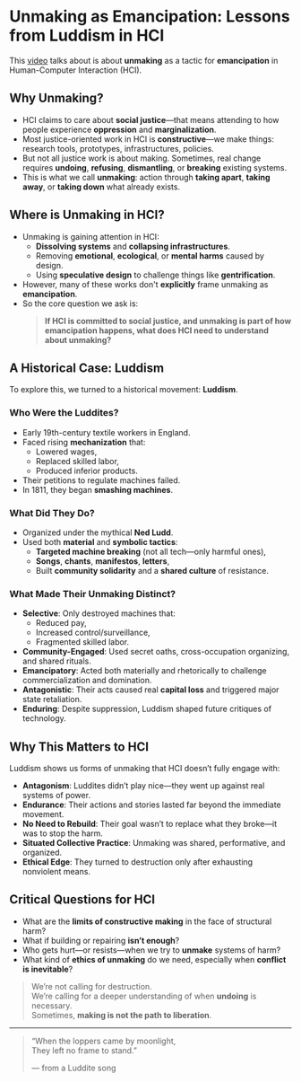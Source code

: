 # Unmaking as Emancipation: Lessons from Luddism in HCI

This [video](https://www.youtube.com/watch?v=Smf6NCzkcKs&t=68s) talks about is about **unmaking** as a tactic for **emancipation** in Human-Computer Interaction (HCI).

## Why Unmaking?

- HCI claims to care about **social justice**—that means attending to how people experience **oppression** and **marginalization**.
- Most justice-oriented work in HCI is **constructive**—we make things: research tools, prototypes, infrastructures, policies.
- But not all justice work is about making. Sometimes, real change requires **undoing**, **refusing**, **dismantling**, or **breaking** existing systems.
- This is what we call **unmaking**: action through **taking apart**, **taking away**, or **taking down** what already exists.

## Where is Unmaking in HCI?

- Unmaking is gaining attention in HCI:
  - **Dissolving systems** and **collapsing infrastructures**.
  - Removing **emotional**, **ecological**, or **mental harms** caused by design.
  - Using **speculative design** to challenge things like **gentrification**.
- However, many of these works don't **explicitly** frame unmaking as **emancipation**.
- So the core question we ask is:  
  > **If HCI is committed to social justice, and unmaking is part of how emancipation happens, what does HCI need to understand about unmaking?**

## A Historical Case: Luddism

To explore this, we turned to a historical movement: **Luddism**.

### Who Were the Luddites?

- Early 19th-century textile workers in England.
- Faced rising **mechanization** that:
  - Lowered wages,
  - Replaced skilled labor,
  - Produced inferior products.
- Their petitions to regulate machines failed.
- In 1811, they began **smashing machines**.

### What Did They Do?

- Organized under the mythical **Ned Ludd**.
- Used both **material** and **symbolic tactics**:
  - **Targeted machine breaking** (not all tech—only harmful ones),
  - **Songs**, **chants**, **manifestos**, **letters**,
  - Built **community solidarity** and a **shared culture** of resistance.

### What Made Their Unmaking Distinct?

- **Selective**: Only destroyed machines that:
  - Reduced pay,
  - Increased control/surveillance,
  - Fragmented skilled labor.
- **Community-Engaged**: Used secret oaths, cross-occupation organizing, and shared rituals.
- **Emancipatory**: Acted both materially and rhetorically to challenge commercialization and domination.
- **Antagonistic**: Their acts caused real **capital loss** and triggered major state retaliation.
- **Enduring**: Despite suppression, Luddism shaped future critiques of technology.

## Why This Matters to HCI

Luddism shows us forms of unmaking that HCI doesn’t fully engage with:

- **Antagonism**: Luddites didn’t play nice—they went up against real systems of power.
- **Endurance**: Their actions and stories lasted far beyond the immediate movement.
- **No Need to Rebuild**: Their goal wasn’t to replace what they broke—it was to stop the harm.
- **Situated Collective Practice**: Unmaking was shared, performative, and organized.
- **Ethical Edge**: They turned to destruction only after exhausting nonviolent means.

## Critical Questions for HCI

- What are the **limits of constructive making** in the face of structural harm?
- What if building or repairing **isn’t enough**?
- Who gets hurt—or resists—when we try to **unmake** systems of harm?
- What kind of **ethics of unmaking** do we need, especially when **conflict is inevitable**?

> We’re not calling for destruction.  
> We’re calling for a deeper understanding of when **undoing** is necessary.  
> Sometimes, **making is not the path to liberation**.

---

> “When the loppers came by moonlight,  
> They left no frame to stand.”  
>  
> — from a Luddite song
